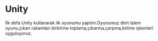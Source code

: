 # Unity
İlk defa Unity kullanarak ilk oyunumu yaptım.Oyunumuz dört işlem oyunu,çıkan rakamları birbirine toplama,çıkarma,çarpma,bölme işlemleri uyguluyoruz.
